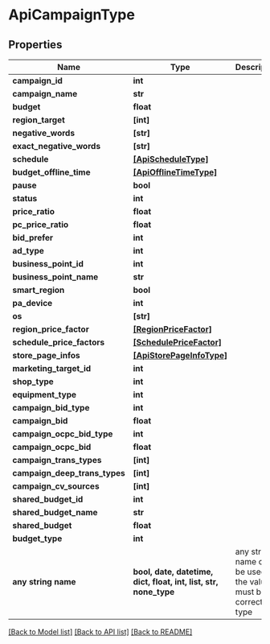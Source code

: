 # ApiCampaignType


## Properties
Name | Type | Description | Notes
------------ | ------------- | ------------- | -------------
**campaign_id** | **int** |  | [optional] 
**campaign_name** | **str** |  | [optional] 
**budget** | **float** |  | [optional] 
**region_target** | **[int]** |  | [optional] 
**negative_words** | **[str]** |  | [optional] 
**exact_negative_words** | **[str]** |  | [optional] 
**schedule** | [**[ApiScheduleType]**](ApiScheduleType.md) |  | [optional] 
**budget_offline_time** | [**[ApiOfflineTimeType]**](ApiOfflineTimeType.md) |  | [optional] 
**pause** | **bool** |  | [optional] 
**status** | **int** |  | [optional] 
**price_ratio** | **float** |  | [optional] 
**pc_price_ratio** | **float** |  | [optional] 
**bid_prefer** | **int** |  | [optional] 
**ad_type** | **int** |  | [optional] 
**business_point_id** | **int** |  | [optional] 
**business_point_name** | **str** |  | [optional] 
**smart_region** | **bool** |  | [optional] 
**pa_device** | **int** |  | [optional] 
**os** | **[str]** |  | [optional] 
**region_price_factor** | [**[RegionPriceFactor]**](RegionPriceFactor.md) |  | [optional] 
**schedule_price_factors** | [**[SchedulePriceFactor]**](SchedulePriceFactor.md) |  | [optional] 
**store_page_infos** | [**[ApiStorePageInfoType]**](ApiStorePageInfoType.md) |  | [optional] 
**marketing_target_id** | **int** |  | [optional] 
**shop_type** | **int** |  | [optional] 
**equipment_type** | **int** |  | [optional] 
**campaign_bid_type** | **int** |  | [optional] 
**campaign_bid** | **float** |  | [optional] 
**campaign_ocpc_bid_type** | **int** |  | [optional] 
**campaign_ocpc_bid** | **float** |  | [optional] 
**campaign_trans_types** | **[int]** |  | [optional] 
**campaign_deep_trans_types** | **[int]** |  | [optional] 
**campaign_cv_sources** | **[int]** |  | [optional] 
**shared_budget_id** | **int** |  | [optional] 
**shared_budget_name** | **str** |  | [optional] 
**shared_budget** | **float** |  | [optional] 
**budget_type** | **int** |  | [optional] 
**any string name** | **bool, date, datetime, dict, float, int, list, str, none_type** | any string name can be used but the value must be the correct type | [optional]

[[Back to Model list]](../README.md#documentation-for-models) [[Back to API list]](../README.md#documentation-for-api-endpoints) [[Back to README]](../README.md)


